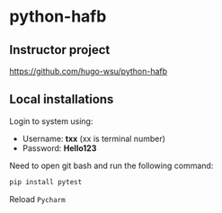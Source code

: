 # python-hafb

## Instructor project
https://github.com/hugo-wsu/python-hafb

## Local installations

Login to system using: 
- Username: **txx** (xx is terminal number)
- Password: **Hello123**

Need to open git bash and run the following command: 
```bash
pip install pytest
```
Reload `Pycharm`